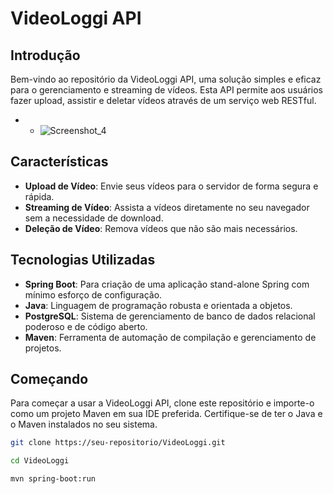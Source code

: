 # VideoLoggi API

## Introdução

Bem-vindo ao repositório da VideoLoggi API, uma solução simples e eficaz para o gerenciamento e streaming de vídeos. Esta API permite aos usuários fazer upload, assistir e deletar vídeos através de um serviço web RESTful.

* - ![Screenshot_4](https://github.com/jcr04/VideoLoggi/assets/70778525/d0dc9fd0-aba1-4124-b2c9-eaae0f571942)


## Características

- **Upload de Vídeo**: Envie seus vídeos para o servidor de forma segura e rápida.
- **Streaming de Vídeo**: Assista a vídeos diretamente no seu navegador sem a necessidade de download.
- **Deleção de Vídeo**: Remova vídeos que não são mais necessários.

## Tecnologias Utilizadas

- **Spring Boot**: Para criação de uma aplicação stand-alone Spring com mínimo esforço de configuração.
- **Java**: Linguagem de programação robusta e orientada a objetos.
- **PostgreSQL**: Sistema de gerenciamento de banco de dados relacional poderoso e de código aberto.
- **Maven**: Ferramenta de automação de compilação e gerenciamento de projetos.

## Começando

Para começar a usar a VideoLoggi API, clone este repositório e importe-o como um projeto Maven em sua IDE preferida. Certifique-se de ter o Java e o Maven instalados no seu sistema.

```bash
git clone https://seu-repositorio/VideoLoggi.git
```

```bash
cd VideoLoggi
```

```bash
mvn spring-boot:run
```
